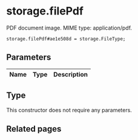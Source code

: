 # storage.filePdf
PDF document image. MIME type: application/pdf.

```
storage.filePdf#ae1e508d = storage.FileType;
```

## Parameters
| Name | Type | Description |
| ---- | :----: | ----------- |


## Type
This constructor does not require any parameters.

## Related pages
